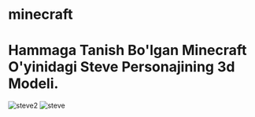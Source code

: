 # minecraft

# Hammaga Tanish Bo'lgan Minecraft O'yinidagi Steve Personajining 3d Modeli.


![steve2](https://user-images.githubusercontent.com/111634490/186716515-6c4c6c40-994c-4ccc-ad9e-8df0a1ac36bb.png)
![steve](https://user-images.githubusercontent.com/111634490/186716558-c311b1ef-e90c-468c-88f8-278770eeca9a.png)
